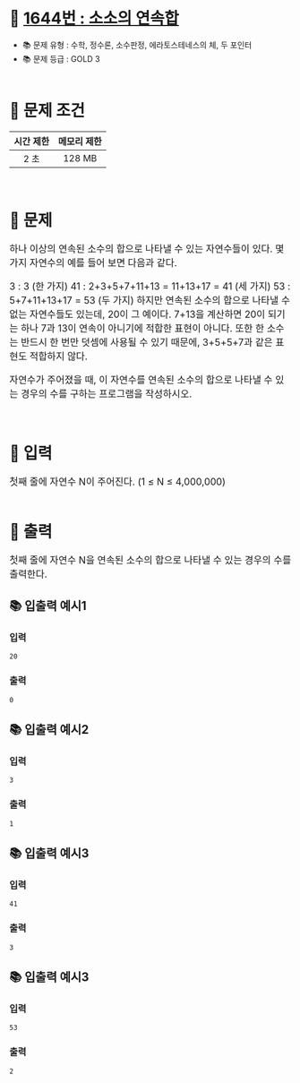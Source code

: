 # 📌 [1644번 : 소소의 연속합](https://www.acmicpc.net/problem/1644)

- 📚 문제 유형 : 수학, 정수론, 소수판정, 에라토스테네스의 체, 두 포인터
- 📚 문제 등급 : GOLD 3
  <br/><br/>

# 📌 문제 조건

|시간 제한|메모리 제한|
|:------:|:---:|
|2 초|128 MB|

<br/>

# 📌 문제

<div style="font-size: 17px">
하나 이상의 연속된 소수의 합으로 나타낼 수 있는 자연수들이 있다. 몇 가지 자연수의 예를 들어 보면 다음과 같다.

3 : 3 (한 가지)
41 : 2+3+5+7+11+13 = 11+13+17 = 41 (세 가지)
53 : 5+7+11+13+17 = 53 (두 가지)
하지만 연속된 소수의 합으로 나타낼 수 없는 자연수들도 있는데, 20이 그 예이다. 7+13을 계산하면 20이 되기는 하나 7과 13이 연속이 아니기에 적합한 표현이 아니다. 또한 한 소수는 반드시 한 번만 덧셈에
사용될 수 있기 때문에, 3+5+5+7과 같은 표현도 적합하지 않다.

자연수가 주어졌을 때, 이 자연수를 연속된 소수의 합으로 나타낼 수 있는 경우의 수를 구하는 프로그램을 작성하시오.
</div>
<br/>

# 📌 입력

<div style="font-size: 17px">
첫째 줄에 자연수 N이 주어진다. (1 ≤ N ≤ 4,000,000)
</div>
<br/>

# 📌 출력

<div style="font-size: 17px">
첫째 줄에 자연수 N을 연속된 소수의 합으로 나타낼 수 있는 경우의 수를 출력한다.


</div>

## 📚 입출력 예시1

### 입력

    20

### 출력

    0

## 📚 입출력 예시2

### 입력

    3

### 출력

    1

## 📚 입출력 예시3

### 입력

    41

### 출력

    3

## 📚 입출력 예시3

### 입력

    53

### 출력

    2
